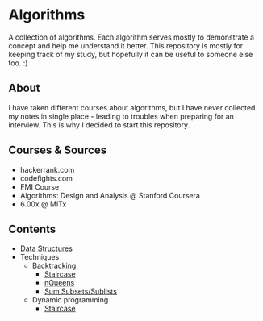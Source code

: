 Algorithms==========A collection of algorithms. Each algorithm serves mostly to demonstrate a concept and help me understand it better. This repository is mostly for keeping track of my study, but hopefully it can be useful to someone else too. :)## AboutI have taken different courses about algorithms, but I have never collected my notes in single place - leading to troubles when preparing for an interview. This is why I decided to start this repository.## Courses & Sources- hackerrank.com- codefights.com- FMI Course- Algorithms: Design and Analysis @ Stanford Coursera- 6.00x @ MITx## Contents- [Data Structures](/DataStructures)- Techniques  - Backtracking    - [Staircase](/Techniques/Backtracking/starcase.py)    - [nQueens](/Techniques/Backtracking/n_queens.py)    - [Sum Subsets/Sublists](/Techniques/Backtracking/SumSubsets/)  - Dynamic programming    - [Staircase](/Techniques/DynamicProgramming/starcase.py)